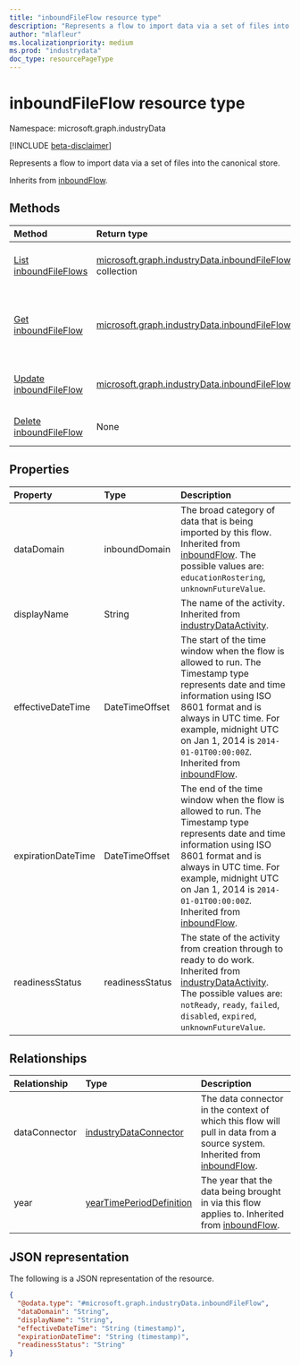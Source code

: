 ```yaml
---
title: "inboundFileFlow resource type"
description: "Represents a flow to import data via a set of files into the canonical store."
author: "mlafleur"
ms.localizationpriority: medium
ms.prod: "industrydata"
doc_type: resourcePageType
---
```


# inboundFileFlow resource type

Namespace: microsoft.graph.industryData

[!INCLUDE [beta-disclaimer](../../includes/beta-disclaimer.md)]

Represents a flow to import data via a set of files into the canonical store.

Inherits from [inboundFlow](../resources/industrydata-inboundflow.md).

## Methods

| Method                                                                  | Return type                                                                                             | Description                                                                                                         |
| :---------------------------------------------------------------------- | :------------------------------------------------------------------------------------------------------ | :------------------------------------------------------------------------------------------------------------------ |
| [List inboundFileFlows](../api/industrydata-inboundfileflow-list.md)    | [microsoft.graph.industryData.inboundFileFlow](../resources/industrydata-inboundfileflow.md) collection | Get a list of the [inboundFileFlow](../resources/industrydata-inboundfileflow.md) objects and their properties.     |
| [Get inboundFileFlow](../api/industrydata-inboundfileflow-get.md)       | [microsoft.graph.industryData.inboundFileFlow](../resources/industrydata-inboundfileflow.md)            | Read the properties and relationships of an [inboundFileFlow](../resources/industrydata-inboundfileflow.md) object. |
| [Update inboundFileFlow](../api/industrydata-inboundfileflow-update.md) | [microsoft.graph.industryData.inboundFileFlow](../resources/industrydata-inboundfileflow.md)            | Update the properties of an [inboundFileFlow](../resources/industrydata-inboundfileflow.md) object.                 |
| [Delete inboundFileFlow](../api/industrydata-inboundfileflow-delete.md) | None                                                                                                    | Delete an [inboundFileFlow](../resources/industrydata-inboundfileflow.md) object.                                  |

## Properties

| Property           | Type            | Description                                                                                                                                                                                                                                                       |
| :----------------- | :-------------- | :---------------------------------------------------------------------------------------------------------------------------------------------------------------------------------------------------------------------------------------------------------------- |
| dataDomain         | inboundDomain   | The broad category of data that is being imported by this flow. Inherited from [inboundFlow](../resources/industrydata-inboundflow.md). The possible values are: `educationRostering`, `unknownFutureValue`.                                                       |
| displayName        | String          | The name of the activity. Inherited from [industryDataActivity](../resources/industrydata-industrydataactivity.md).                                                                                                                                                    |
| effectiveDateTime  | DateTimeOffset  | The start of the time window when the flow is allowed to run. The Timestamp type represents date and time information using ISO 8601 format and is always in UTC time. For example, midnight UTC on Jan 1, 2014 is `2014-01-01T00:00:00Z`. Inherited from [inboundFlow](../resources/industrydata-inboundflow.md).                                                                                                            |
| expirationDateTime | DateTimeOffset  | The end of the time window when the flow is allowed to run. The Timestamp type represents date and time information using ISO 8601 format and is always in UTC time. For example, midnight UTC on Jan 1, 2014 is `2014-01-01T00:00:00Z`. Inherited from [inboundFlow](../resources/industrydata-inboundflow.md).                                                                                                              |
| readinessStatus    | readinessStatus | The state of the activity from creation through to ready to do work. Inherited from [industryDataActivity](../resources/industrydata-industrydataactivity.md). The possible values are: `notReady`, `ready`, `failed`, `disabled`, `expired`, `unknownFutureValue`. |

## Relationships

| Relationship  | Type                                                                              | Description                                                                                                                                                        |
| :------------ | :-------------------------------------------------------------------------------- | :----------------------------------------------------------------------------------------------------------------------------------------------------------------- |
| dataConnector | [industryDataConnector](../resources/industrydata-industrydataconnector.md)       | The data connector in the context of which this flow will pull in data from a source system. Inherited from [inboundFlow](../resources/industrydata-inboundflow.md). |
| year          | [yearTimePeriodDefinition](../resources/industrydata-yeartimeperioddefinition.md) | The year that the data being brought in via this flow applies to. Inherited from [inboundFlow](../resources/industrydata-inboundflow.md).    |

## JSON representation

The following is a JSON representation of the resource.

<!-- {
  "blockType": "resource",
  "keyProperty": "id",
  "@odata.type": "microsoft.graph.industryData.inboundFileFlow",
  "baseType": "microsoft.graph.industryData.inboundFlow",
  "openType": false
}
-->

```json
{
  "@odata.type": "#microsoft.graph.industryData.inboundFileFlow",
  "dataDomain": "String",
  "displayName": "String",
  "effectiveDateTime": "String (timestamp)",
  "expirationDateTime": "String (timestamp)",
  "readinessStatus": "String"
}
```
